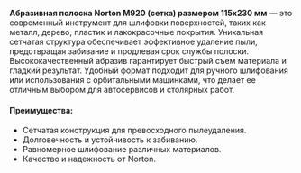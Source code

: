 **Абразивная полоска Norton М920 (сетка) размером 115х230 мм** — это современный инструмент для шлифовки поверхностей, таких как металл, дерево, пластик и лакокрасочные покрытия. Уникальная сетчатая структура обеспечивает эффективное удаление пыли, предотвращая забивание и продлевая срок службы полоски. Высококачественный абразив гарантирует быстрый съем материала и гладкий результат. Удобный формат подходит для ручного шлифования или использования с орбитальными машинками, что делает ее отличным выбором для автосервисов и столярных работ.

#### Преимущества:

- Сетчатая конструкция для превосходного пылеудаления.
- Долговечность и устойчивость к забиванию.
- Равномерное шлифование различных материалов.
- Качество и надежность от Norton.
